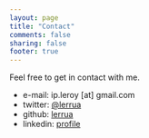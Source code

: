 ```yaml
---
layout: page
title: "Contact"
comments: false
sharing: false
footer: true
---
```


Feel free to get in contact with me.

* e-mail: ip.leroy [at] gmail.com
* twitter: [@lerrua](https://twitter.com/lerrua)
* github: [lerrua](https://github.com/lerrua)
* linkedin: [profile](http://br.linkedin.com/in/igorleroy)
